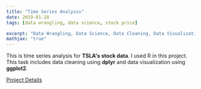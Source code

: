 ```yaml
---
title: "Time Series Analysis"
date: 2019-01-28
tags: [data wrangling, data science, stock price]

excerpt: "Data Wrangling, Data Science, Data Cleaning, Data Visualization"
mathjax: "true"
---
```


This is time series analysis for **TSLA's stock data**. I used R in this project. This task includes data cleaning using **dplyr** and data visualization using **ggplot2**.


<p><a href="/images/assessment.pdf">Project Details</a></p>

